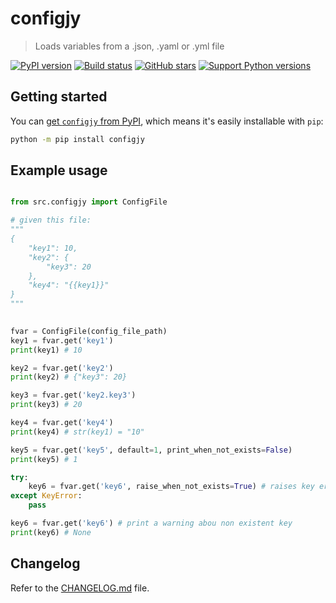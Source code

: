 # configjy

> Loads variables from a .json, .yaml or .yml file

[![PyPI version][pypi-image]][pypi-url]
[![Build status][build-image]][build-url]
[![GitHub stars][stars-image]][stars-url]
[![Support Python versions][versions-image]][versions-url]



## Getting started

You can [get `configjy` from PyPI](https://pypi.org/project/configjy),
which means it's easily installable with `pip`:

```bash
python -m pip install configjy
```


## Example usage

```python

from src.configjy import ConfigFile

# given this file:
"""
{
    "key1": 10,
    "key2": {
        "key3": 20
    },
    "key4": "{{key1}}"
}
"""

        
fvar = ConfigFile(config_file_path)
key1 = fvar.get('key1')
print(key1) # 10

key2 = fvar.get('key2')
print(key2) # {"key3": 20}

key3 = fvar.get('key2.key3')
print(key3) # 20

key4 = fvar.get('key4')
print(key4) # str(key1) = "10"

key5 = fvar.get('key5', default=1, print_when_not_exists=False)
print(key5) # 1

try:
    key6 = fvar.get('key6', raise_when_not_exists=True) # raises key error
except KeyError:
    pass

key6 = fvar.get('key6') # print a warning abou non existent key
print(key6) # None


```



## Changelog

Refer to the [CHANGELOG.md](https://github.com/henriquelino/configjy/blob/main/CHANGELOG.md) file.



<!-- Badges -->

[pypi-image]: https://img.shields.io/pypi/v/configjy
[pypi-url]: https://pypi.org/project/configjy/

[build-image]: https://github.com/henriquelino/configjy/actions/workflows/build.yaml/badge.svg
[build-url]: https://github.com/henriquelino/configjy/actions/workflows/build.yaml

[stars-image]: https://img.shields.io/github/stars/henriquelino/configjy
[stars-url]: https://github.com/henriquelino/configjy

[versions-image]: https://img.shields.io/pypi/pyversions/retimer
[versions-url]: https://pypi.org/project/retimer/

